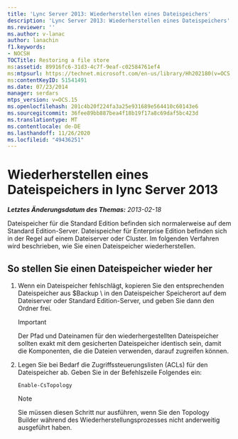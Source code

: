 ```yaml
---
title: 'Lync Server 2013: Wiederherstellen eines Dateispeichers'
description: 'Lync Server 2013: Wiederherstellen eines Dateispeichers'
ms.reviewer: ''
ms.author: v-lanac
author: lanachin
f1.keywords:
- NOCSH
TOCTitle: Restoring a file store
ms:assetid: 89916fc6-31d3-4c7f-9eaf-c02584761ef4
ms:mtpsurl: https://technet.microsoft.com/en-us/library/Hh202180(v=OCS.15)
ms:contentKeyID: 51541491
ms.date: 07/23/2014
manager: serdars
mtps_version: v=OCS.15
ms.openlocfilehash: 201c4b20f224fa3a25e931689e564410c60143e6
ms.sourcegitcommit: 36fee89bb887bea4f18b19f17a8c69daf5bc423d
ms.translationtype: MT
ms.contentlocale: de-DE
ms.lasthandoff: 11/26/2020
ms.locfileid: "49436251"
---
```

# <a name="restoring-a-file-store-in-lync-server-2013"></a>Wiederherstellen eines Dateispeichers in lync Server 2013

<div data-xmlns="http://www.w3.org/1999/xhtml">

<div class="topic" data-xmlns="http://www.w3.org/1999/xhtml" data-msxsl="urn:schemas-microsoft-com:xslt" data-cs="https://msdn.microsoft.com/">

<div data-asp="https://msdn2.microsoft.com/asp">



</div>

<div id="mainSection">

<div id="mainBody">

<span> </span>

_**Letztes Änderungsdatum des Themas:** 2013-02-18_

Dateispeicher für die Standard Edition befinden sich normalerweise auf dem Standard Edition-Server. Dateispeicher für Enterprise Edition befinden sich in der Regel auf einem Dateiserver oder Cluster. Im folgenden Verfahren wird beschrieben, wie Sie einen Dateispeicher wiederherstellen.

<div>

## <a name="to-restore-a-file-store"></a>So stellen Sie einen Dateispeicher wieder her

1.  Wenn ein Dateispeicher fehlschlägt, kopieren Sie den entsprechenden Dateispeicher aus $Backup \\ in den Dateispeicher Speicherort auf dem Dateiserver oder Standard Edition-Server, und geben Sie dann den Ordner frei.
    
    <div>
    

    > [!IMPORTANT]  
    > Der Pfad und Dateinamen für den wiederhergestellten Dateispeicher sollten exakt mit dem gesicherten Dateispeicher identisch sein, damit die Komponenten, die die Dateien verwenden, darauf zugreifen können.

    
    </div>

2.  Legen Sie bei Bedarf die Zugriffssteuerungslisten (ACLs) für den Dateispeicher ab. Geben Sie in der Befehlszeile Folgendes ein:
    
        Enable-CsTopology
    
    <div>
    

    > [!NOTE]  
    > Sie müssen diesen Schritt nur ausführen, wenn Sie den Topology Builder während des Wiederherstellungsprozesses nicht anderweitig ausgeführt haben.

    
    </div>

</div>

</div>

<span> </span>

</div>

</div>

</div>

